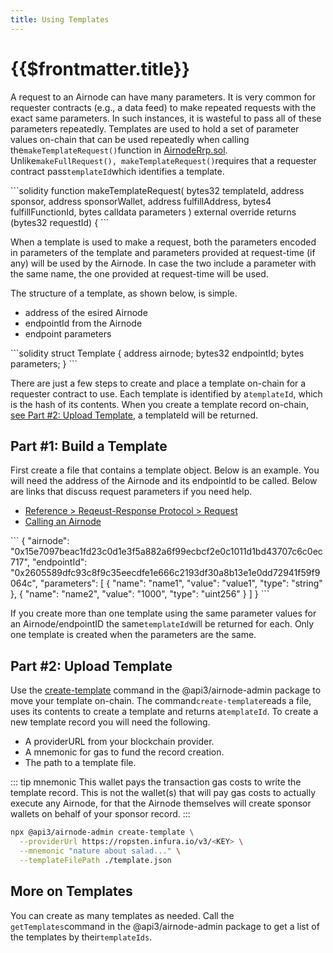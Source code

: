 ```yaml
---
title: Using Templates
---
```


# {{$frontmatter.title}}

<TocHeader />
<TOC class="table-of-contents" :include-level="[2,3]" />

A request to an Airnode can have many parameters. It is very common for requester contracts (e.g., a data feed) to make repeated requests with the exact same parameters. In such instances, it is wasteful to pass all of these parameters repeatedly. Templates are used to hold a set of parameter values on-chain that can be used repeatedly when calling the`makeTemplateRequest()`function in [AirnodeRrp.sol](https://github.com/api3dao/airnode/blob/beta-protocol/packages/protocol/contracts/rrp/AirnodeRrp.sol). Unlike`makeFullRequest(), makeTemplateRequest()`requires that a requester contract pass`templateId`which identifies a template.


<Caption title="makeTemplateRequest()"/>
```solidity
function makeTemplateRequest(
    bytes32 templateId,
    address sponsor,
    address sponsorWallet,
    address fulfillAddress,
    bytes4 fulfillFunctionId,
    bytes calldata parameters
) external override returns (bytes32 requestId) {
```

When a template is used to make a request, both the parameters encoded in parameters of the template and parameters provided at request-time (if any) will be used by the Airnode. In case the two include a parameter with the same name, the one provided at request-time will be used.

The structure of a template, as shown below, is simple. 
- address of the esired Airnode
- endpointId from the Airnode
- endpoint parameters

<Caption title="Template Structure"/>
```solidity
struct Template {
  address airnode;
  bytes32 endpointId;
  bytes parameters;
}
```

There are just a few steps to create and place a template on-chain for a requester contract to use. Each template is identified by a`templateId`, which is the hash of its contents. When you create a template record on-chain, [see Part #2: Upload Template](using-templates.md#part-2-upload-template), a templateId will be returned.

## Part #1: Build a Template

First create a file that contains a template object. Below is an example. You will need the address of the Airnode and its  endpointId to be called. Below are links that discuss request parameters if you need help.

- [Reference > Reqeust-Response Protocol > Request](../reference/protocols/request-response/request.md)
- [Calling an Airnode](../grp-developers/call-an-airnode.md#request-parameters)


<Caption title="Sample Template File"/>
```
{
  "airnode": "0x15e7097beac1fd23c0d1e3f5a882a6f99ecbcf2e0c1011d1bd43707c6c0ec717",
  "endpointId": "0x2605589dfc93c8f9c35eecdfe1e666c2193df30a8b13e1e0dd72941f59f9064c",
  "parameters": [
    {
      "name": "name1",
      "value": "value1",
      "type": "string"
    },
    {
      "name": "name2",
      "value": "1000",
      "type": "uint256"
    }
  ]
}
```

If you create more than one template using the same parameter values for an Airnode/endpointID the same`templateId`will be returned for each. Only one template is created when the parameters are the same.

## Part #2: Upload Template

Use the [create-template](https://github.com/api3dao/airnode/tree/beta-protocol/packages/admin#create-template) command in the @api3/airnode-admin package to move your template on-chain. The command`create-template`reads a file, uses its contents to create a template and returns a`templateId`. To create a new template record you will need the following.

- A providerURL from your blockchain provider.
- A mnemonic for gas to fund the record creation.
- The path to a template file.


::: tip mnemonic
This wallet pays the transaction gas costs to write the template record. This is not the wallet(s) that will pay gas costs to actually execute any Airnode, for that the Airnode themselves will create sponsor wallets on behalf of your sponsor record.
:::

```bash
npx @api3/airnode-admin create-template \
  --providerUrl https://ropsten.infura.io/v3/<KEY> \
  --mnemonic "nature about salad..." \
  --templateFilePath ./template.json
```

## More on Templates

You can create as many templates as needed. Call the `getTemplates`command in the @api3/airnode-admin package to get a list of the templates by their`templateIds`. 
